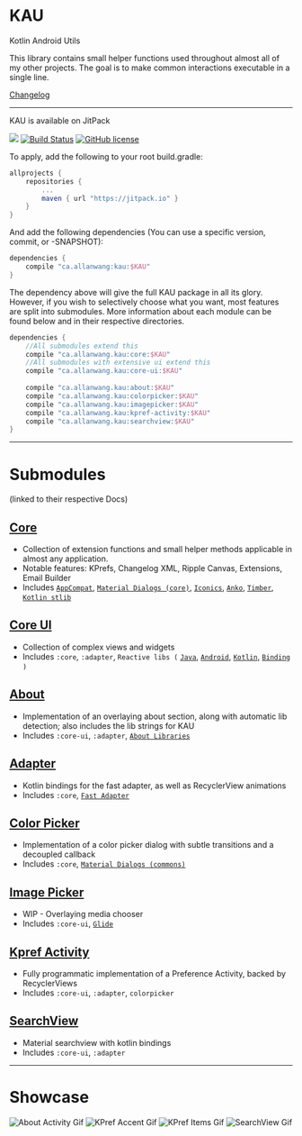 # KAU

Kotlin Android Utils

This library contains small helper functions used throughout almost all of my other projects. The goal is to make common interactions executable in a single line.

[Changelog](https://github.com/AllanWang/KAU/tree/master/docs/Changelog.md)

------------

KAU is available on JitPack

[![](https://jitpack.io/v/ca.allanwang/kau.svg)](https://jitpack.io/#ca.allanwang/kau) 
[![Build Status](https://travis-ci.org/AllanWang/KAU.svg?branch=master)](https://travis-ci.org/AllanWang/KAU)
[![GitHub license](https://img.shields.io/badge/license-Apache%202-blue.svg)](https://raw.githubusercontent.com/AllanWang/KAU/master/LICENSE)

To apply, add the following to your root build.gradle:

```gradle
allprojects {
    repositories {
        ...
        maven { url "https://jitpack.io" }
    }
}
```

And add the following dependencies (You can use a specific version, commit, or -SNAPSHOT):

```gradle
dependencies {
    compile "ca.allanwang:kau:$KAU"
}

```

The dependency above will give the full KAU package in all its glory.
However, if you wish to selectively choose what you want, most features are split into submodules.
More information about each module can be found below and in their respective directories. 

```gradle
dependencies {
    //All submodules extend this
    compile "ca.allanwang.kau:core:$KAU"
    //All submodules with extensive ui extend this
    compile "ca.allanwang.kau:core-ui:$KAU"
    
    compile "ca.allanwang.kau:about:$KAU"
    compile "ca.allanwang.kau:colorpicker:$KAU"
    compile "ca.allanwang.kau:imagepicker:$KAU"
    compile "ca.allanwang.kau:kpref-activity:$KAU"
    compile "ca.allanwang.kau:searchview:$KAU"
}

```

-----------

# Submodules 
(linked to their respective Docs)

## [Core](/core/Docs.md)
* Collection of extension functions and small helper methods applicable in almost any application.
* Notable features: KPrefs, Changelog XML, Ripple Canvas, Extensions, Email Builder
* Includes 
[`AppCompat`](https://developer.android.com/topic/libraries/support-library/index.html), 
[`Material Dialogs (core)`](https://github.com/afollestad/material-dialogs),
[`Iconics`](https://github.com/mikepenz/Android-Iconics), 
[`Anko`](https://github.com/Kotlin/anko),
[`Timber`](https://github.com/JakeWharton/timber), 
[`Kotlin stlib`](https://kotlinlang.org/api/latest/jvm/stdlib/)

## [Core UI](/core-ui/Docs.md)
* Collection of complex views and widgets
* Includes `:core`, `:adapter`, 
`Reactive libs (`
[`Java`](https://github.com/ReactiveX/RxJava), 
[`Android`](https://github.com/ReactiveX/RxAndroid), 
[`Kotlin`](https://github.com/ReactiveX/RxKotlin), 
[`Binding`](https://github.com/JakeWharton/RxBinding)
`)`

## [About](/about/Docs.md)
* Implementation of an overlaying about section, along with automatic lib detection; also includes the lib strings for KAU
* Includes `:core-ui`, `:adapter`, 
[`About Libraries`](https://github.com/mikepenz/AboutLibraries)

## [Adapter](/adapter/Docs.md)
* Kotlin bindings for the fast adapter, as well as RecyclerView animations
* Includes `:core`, 
[`Fast Adapter`](https://github.com/mikepenz/FastAdapter)

## [Color Picker](/colorpicker/Docs.md)
* Implementation of a color picker dialog with subtle transitions and a decoupled callback
* Includes `:core`, 
[`Material Dialogs (commons)`](https://github.com/afollestad/material-dialogs)

## [Image Picker](/imagepicker/Docs.md)
* WIP - Overlaying media chooser
* Includes `:core-ui`, 
[`Glide`](https://github.com/bumptech/glide)

## [Kpref Activity](/kpref-activity/Docs.md)
* Fully programmatic implementation of a Preference Activity, backed by RecyclerViews
* Includes `:core-ui`, `:adapter`, `colorpicker`

## [SearchView](/searchview/Docs.md)
* Material searchview with kotlin bindings
* Includes `:core-ui`, `:adapter`

-----------

# Showcase

![About Activity Gif](https://github.com/AllanWang/Storage-Hub/blob/master/kau/kau_about_activity.gif)
![KPref Accent Gif](https://github.com/AllanWang/Storage-Hub/blob/master/kau/kau_kpref_accent.gif)
![KPref Items Gif](https://github.com/AllanWang/Storage-Hub/blob/master/kau/kau_kpref_items.gif)
![SearchView Gif](https://github.com/AllanWang/Storage-Hub/blob/master/kau/kau_search_view.gif)